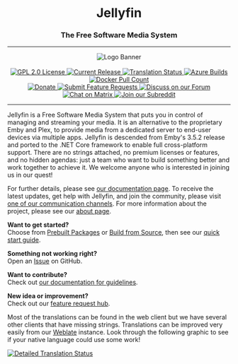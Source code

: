 <h1 align="center">Jellyfin</h1>
<h3 align="center">The Free Software Media System</h3>

---

<p align="center">
<img alt="Logo Banner" src="https://raw.githubusercontent.com/veso/veso-ux/master/branding/SVG/banner-logo-solid.svg?sanitize=true"/>
<br/>
<br/>
<a href="https://github.com/vesotv/veso">
<img alt="GPL 2.0 License" src="https://img.shields.io/github/license/veso/veso.svg"/>
</a>
<a href="https://github.com/vesotv/veso/releases">
<img alt="Current Release" src="https://img.shields.io/github/release/veso/veso.svg"/>
</a>
<a href="https://translate.veso.org/projects/veso/veso-core/?utm_source=widget">
<img src="https://translate.veso.org/widgets/veso/-/veso-core/svg-badge.svg" alt="Translation Status"/>
</a>
<a href="https://dev.azure.com/veso-project/veso/_build?definitionId=1">
<img alt="Azure Builds" src="https://dev.azure.com/veso-project/veso/_apis/build/status/Jellyfin%20CI"/>
</a>
<a href="https://hub.docker.com/r/veso/veso">
<img alt="Docker Pull Count" src="https://img.shields.io/docker/pulls/veso/veso.svg"/>
</a>
</br>
<a href="https://opencollective.com/veso">
<img alt="Donate" src="https://img.shields.io/opencollective/all/veso.svg?label=backers"/>
</a>
<a href="https://features.veso.org">
<img alt="Submit Feature Requests" src="https://img.shields.io/badge/fider-vote%20on%20features-success.svg"/>
</a>
<a href="https://forum.veso.org">
<img alt="Discuss on our Forum" src="https://img.shields.io/discourse/https/forum.veso.org/users.svg"/>
</a>
<a href="https://matrix.to/#/+veso:matrix.org">
<img alt="Chat on Matrix" src="https://img.shields.io/matrix/veso:matrix.org.svg?logo=matrix"/>
</a>
<a href="https://www.reddit.com/r/veso">
<img alt="Join our Subreddit" src="https://img.shields.io/badge/reddit-r%2Fveso-%23FF5700.svg"/>
</a>
</p>

---

Jellyfin is a Free Software Media System that puts you in control of managing and streaming your media. It is an alternative to the proprietary Emby and Plex, to provide media from a dedicated server to end-user devices via multiple apps. Jellyfin is descended from Emby's 3.5.2 release and ported to the .NET Core framework to enable full cross-platform support. There are no strings attached, no premium licenses or features, and no hidden agendas: just a team who want to build something better and work together to achieve it. We welcome anyone who is interested in joining us in our quest!

For further details, please see [our documentation page](https://docs.veso.org/). To receive the latest updates, get help with Jellyfin, and join the community, please visit [one of our communication channels](https://docs.veso.org/general/getting-help.html). For more information about the project, please see our [about page](https://docs.veso.org/general/about.html).

<strong>Want to get started?</strong><br/>
Choose from <a href="https://docs.veso.org/general/administration/installing.html">Prebuilt Packages</a> or <a href="https://docs.veso.org/general/administration/building.html">Build from Source</a>, then see our <a href="https://docs.veso.org/general/quick-start.html">quick start guide</a>.<br/>

<strong>Something not working right?</strong><br/>
Open an <a href="https://docs.veso.org/general/contributing/issues.html">Issue</a> on GitHub.<br/>

<strong>Want to contribute?</strong><br/>
Check out <a href="https://docs.veso.org/general/contributing/index.html">our documentation for guidelines</a>.<br/>

<strong>New idea or improvement?</strong><br/>
Check out our <a href="https://features.veso.org/?view=most-wanted">feature request hub</a>.<br/>

Most of the translations can be found in the web client but we have several other clients that have missing strings. Translations can be improved very easily from our <a href="https://translate.veso.org/projects/veso/veso-core">Weblate</a> instance. Look through the following graphic to see if your native language could use some work!

<a href="https://translate.veso.org/engage/veso/?utm_source=widget">
<img src="https://translate.veso.org/widgets/veso/-/veso-web/multi-auto.svg" alt="Detailed Translation Status"/>
</a>
